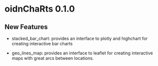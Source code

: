 # oidnChaRts 0.1.0

## New Features

* stacked_bar_chart: provides an interface to plotly and highchart for creating interactive bar charts

* geo_lines_map: provides an interface to leaflet for creating interactive maps with great arcs between locations.
